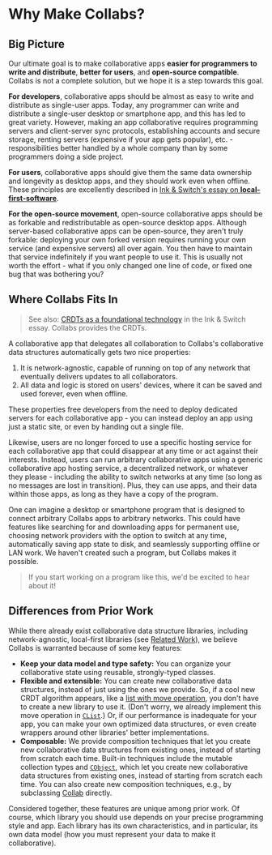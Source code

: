# Why Make Collabs?

## Big Picture

Our ultimate goal is to make collaborative apps **easier for programmers to write and distribute**, **better for users**, and **open-source compatible**. Collabs is not a complete solution, but we hope it is a step towards this goal.

**For developers**, collaborative apps should be almost as easy to write and distribute as single-user apps. Today, any programmer can write and distribute a single-user desktop or smartphone app, and this has led to great variety. However, making an app collaborative requires programming servers and client-server sync protocols, establishing accounts and secure storage, renting servers (expensive if your app gets popular), etc. - responsibilities better handled by a whole company than by some programmers doing a side project.

**For users**, collaborative apps should give them the same data ownership and longevity as desktop apps, and they should work even when offline. These principles are excellently described in [Ink & Switch's essay on **local-first-software**](https://www.inkandswitch.com/local-first.html).

**For the open-source movement**, open-source collaborative apps should be as forkable and redistributable as open-source desktop apps. Although server-based collaborative apps can be open-source, they aren't truly forkable: deploying your own forked version requires running your own service (and expensive servers) all over again. You then have to maintain that service indefinitely if you want people to use it. This is usually not worth the effort - what if you only changed one line of code, or fixed one bug that was bothering you?

## Where Collabs Fits In

> See also: [CRDTs as a foundational technology](https://www.inkandswitch.com/local-first.html#crdts) in the Ink & Switch essay. Collabs provides the CRDTs.

A collaborative app that delegates all collaboration to Collabs's collaborative data structures automatically gets two nice properties:

1. It is network-agnostic, capable of running on top of any network that eventually delivers updates to all collaborators.
2. All data and logic is stored on users' devices, where it can be saved and used forever, even when offline.

These properties free developers from the need to deploy dedicated servers for each collaborative app - you can instead deploy an app using just a static site, or even by handing out a single file.

Likewise, users are no longer forced to use a specific hosting service for each collaborative app that could disappear at any time or act against their interests. Instead, users can run arbitrary collaborative apps using a generic collaborative app hosting service, a decentralized network, or whatever they please - including the ability to switch networks at any time (so long as no messages are lost in transition). Plus, they can use apps, and their data within those apps, as long as they have a copy of the program.

One can imagine a desktop or smartphone program that is designed to connect arbitrary Collabs apps to arbitrary networks. This could have features like searching for and downloading apps for permanent use, choosing network providers with the option to switch at any time, automatically saving app state to disk, and seamlessly supporting offline or LAN work. We haven't created such a program, but Collabs makes it possible.

> If you start working on a program like this, we'd be excited to hear about it!

## Differences from Prior Work

While there already exist collaborative data structure libraries, including network-agnostic, local-first libraries (see [Related Work](./related_work.html)), we believe Collabs is warranted because of some key features:

- **Keep your data model and type safety:** You can organize your collaborative state using reusable, strongly-typed classes.
- **Flexible and extensible:** You can create new collaborative data structures, instead of just using the ones we provide. So, if a cool new CRDT algorithm appears, like a [list with move operation](https://dl.acm.org/doi/10.1145/3380787.3393677), you don't have to create a new library to use it. (Don't worry, we already implement this move operation in [`CList`](../api/collabs/classes/CList.html).) Or, if our performance is inadequate for your app, you can make your own optimized data structures, or even create wrappers around other libraries' better implementations.
- **Composable:** We provide composition techniques that let you create new collaborative data structures from existing ones, instead of starting from scratch each time. Built-in techniques include the mutable collection types and [`CObject`](../api/collabs/classes/CObject.html), which let you create new collaborative data structures from existing ones, instead of starting from scratch each time. You can also create new composition techniques, e.g., by subclassing [Collab](../api/collabs/classes/Collab.html) directly.

Considered together, these features are unique among prior work. Of course, which library you should use depends on your precise programming style and app. Each library has its own characteristics, and in particular, its own data model (how you must represent your data to make it collaborative).
